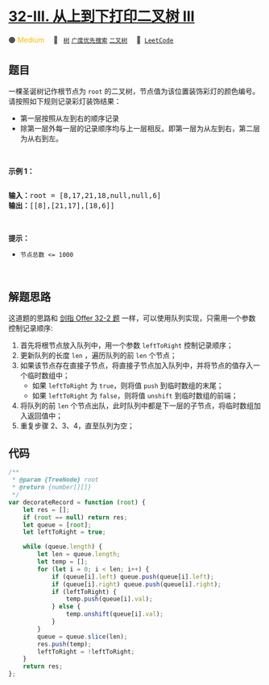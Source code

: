 # [32-III. 从上到下打印二叉树 III](https://leetcode.cn/problems/cong-shang-dao-xia-da-yin-er-cha-shu-iii-lcof)

🟠 <font color=#ffb800>Medium</font>&emsp; 🔖&ensp; [`树`](/tag/tree.md) [`广度优先搜索`](/tag/breadth-first-search.md) [`二叉树`](/tag/binary-tree.md)&emsp; 🔗&ensp;[`LeetCode`](https://leetcode.cn/problems/cong-shang-dao-xia-da-yin-er-cha-shu-iii-lcof)

## 题目

<p>一棵圣诞树记作根节点为 <code>root</code> 的二叉树，节点值为该位置装饰彩灯的颜色编号。请按照如下规则记录彩灯装饰结果：</p>

<ul>
	<li>第一层按照从左到右的顺序记录</li>
	<li>除第一层外每一层的记录顺序均与上一层相反。即第一层为从左到右，第二层为从右到左。</li>
</ul>

<p>&nbsp;</p>

<p><strong>示例 1：</strong></p>

<p><img alt="" src="https://pic.leetcode.cn/1694758674-XYrUiV-%E5%89%91%E6%8C%87%20Offer%2032%20-%20I_%E7%A4%BA%E4%BE%8B1.png" /></p>

<pre>
<strong>输入：</strong>root = [8,17,21,18,null,null,6]
<strong>输出：</strong>[[8],[21,17],[18,6]]
</pre>

<p>&nbsp;</p>

<p><strong>提示：</strong></p>

<ul>
	<li><code>节点总数 &lt;= 1000</code></li>
</ul>

<p>&nbsp;</p>


## 解题思路

这道题的思路和 [剑指 Offer 32-2 题](./jz_offer_32_2.md) 一样，可以使用队列实现，只需用一个参数控制记录顺序:

1. 首先将根节点放入队列中，用一个参数 `leftToRight` 控制记录顺序；
2. 更新队列的长度 `len` ，遍历队列的前 `len` 个节点；
3. 如果该节点存在直接子节点，将直接子节点加入队列中，并将节点的值存入一个临时数组中；
   - 如果 `leftToRight` 为 `true`，则将值 `push` 到临时数组的末尾；
   - 如果 `leftToRight` 为 `false`，则将值 `unshift` 到临时数组的前端；
4. 将队列的前 `len` 个节点出队，此时队列中都是下一层的子节点，将临时数组加入返回值中；
5. 重复步骤 2、3、4，直至队列为空；

## 代码

```javascript
/**
 * @param {TreeNode} root
 * @return {number[][]}
 */
var decorateRecord = function (root) {
	let res = [];
	if (root == null) return res;
	let queue = [root];
	let leftToRight = true;

	while (queue.length) {
		let len = queue.length;
		let temp = [];
		for (let i = 0; i < len; i++) {
			if (queue[i].left) queue.push(queue[i].left);
			if (queue[i].right) queue.push(queue[i].right);
			if (leftToRight) {
				temp.push(queue[i].val);
			} else {
				temp.unshift(queue[i].val);
			}
		}
		queue = queue.slice(len);
		res.push(temp);
		leftToRight = !leftToRight;
	}
	return res;
};
```
